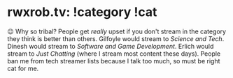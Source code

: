 # rwxrob.tv: !category !cat

😉 Why so tribal? People get *really* upset if you don't stream in the category they think is better than others. Gilfoyle would stream to *Science and Tech*. Dinesh would stream to *Software and Game Development*. Erlich would stream to *Just Chatting* (where I stream most content these days). People ban me from tech streamer lists because I talk too much, so must be right cat for me.
